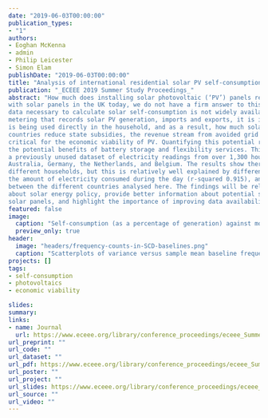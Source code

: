 ```yaml
---
date: "2019-06-03T00:00:00"
publication_types:
- "1"
authors:
- Eoghan McKenna
- admin
- Philip Leicester
- Simon Elam
publishDate: "2019-06-03T00:00:00"
title: "Analysis of international residential solar PV self-consumption"
publication: "_ECEEE 2019 Summer Study Proceedings_"
abstract: "How much does installing solar photovoltaic (‘PV’) panels reduce domestic electricity bills? Despite over 800,000 households
with solar panels in the UK today, we do not have a firm answer to this simple question. This is because the empirical
data necessary to calculate solar self-consumption is not widely available; an issue common to many countries. Without electricity
metering that records solar PV generation, imports and exports, it is impossible to know exactly how much solar power
is being used directly in the household, and as a result, how much solar panels actually reduce electricity bills. As many
countries reduce state subsidies, the revenue stream from avoided grid imports (i.e. self-consumption) becomes increasingly
critical for the economic viability of PV. Quantifying this potential revenue is also vital for the solar industry to evaluate
the potential benefits of battery storage and flexibility services. This paper will help to address this knowledge gap by analysing
a previously unused dataset of electricity readings from over 1,300 households with solar panels located across the UK, USA,
Australia, Germany, the Netherlands, and Belgium. The results show there is considerable variation in self-consumption between
different households, but this is relatively well explained by differences in the amount of solar electricity generated and
the amount of electricity consumed during the day (r-squared 0.915), and that the factors affecting self-consumption are similar
between the different countries analysed here. The findings will be relevant to regulators for making evidence-based decisions
about solar energy policy, provide better information about potential self-consumption to people interested in adopting
solar panels, and highlight the importance of improving data availability for ‘behind-the-meter’ micro-generation."
featured: false
image: 
  caption: "Self-consumption (as a percentage of generation) against monthly generation divided by monthly demand for each country. Each circle represents one month’s totals for one PV system. Circle colour indicates the proportion of demand consumed during the daytime (10:00 – 16:00)."
  preview_only: true
header:
  image: "headers/frequency-counts-in-SCD-baselines.png"
  caption: "Scatterplots of variance versus sample mean baseline frequency for event count outcomes, with marginal distributions of mean baseline frequency. Left-hand plots (purple) depict positive-valence outcomes. Right-hand plots (green) depict negative-valence outcomes. Each point represents one data series, with size corresponding to baseline phase length. Dashed lines represent unit slopes, where variance is equal to mean. Blue curves depict local linear regressions of variance as a function of mean. Dots along the horizontal axis indicate the quartiles of the distribution."
projects: []
tags: 
- self-consumption
- photovoltaics
- economic viability

slides: 
summary: 
links:
- name: Journal
  url: https://www.eceee.org/library/conference_proceedings/eceee_Summer_Studies/2019/4-monitoring-and-evaluation-for-greater-impact/analysis-of-international-residential-solar-pv-self-consumption/
url_preprint: ""
url_code: ""
url_dataset: ""
url_pdf: https://www.eceee.org/library/conference_proceedings/eceee_Summer_Studies/2019/4-monitoring-and-evaluation-for-greater-impact/analysis-of-international-residential-solar-pv-self-consumption/2019/4-114-19_McKenna.pdf/
url_poster: ""
url_project: ""
url_slides: https://www.eceee.org/library/conference_proceedings/eceee_Summer_Studies/2019/4-monitoring-and-evaluation-for-greater-impact/analysis-of-international-residential-solar-pv-self-consumption/2019/4-114-19_McKenna_Presentation.pdf/
url_source: ""
url_video: ""
---
```

